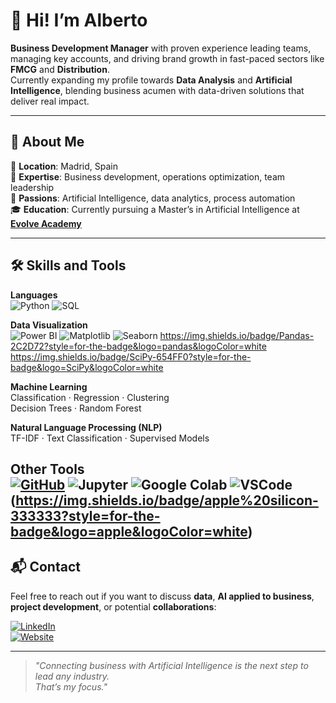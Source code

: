 
# 👋 Hi! I’m **Alberto**

**Business Development Manager** with proven experience leading teams, managing key accounts, and driving brand growth in fast-paced sectors like **FMCG** and **Distribution**.  
Currently expanding my profile towards **Data Analysis** and **Artificial Intelligence**, blending business acumen with data-driven solutions that deliver real impact.

---

## 🚀 About Me

📍 **Location**: Madrid, Spain  
🎯 **Expertise**: Business development, operations optimization, team leadership  
🧠 **Passions**: Artificial Intelligence, data analytics, process automation  
🎓 **Education**: Currently pursuing a Master’s in Artificial Intelligence at [**Evolve Academy**](https://evolveacademy.es/titulacion/inteligencia-artificial/?utm_source=google&utm_medium=paid&utm_campaign=branding&utm_term=evolve-academy&utm_content=evolve-academy&gad_source=1&gclid=Cj0KCQiA8fW9BhC8ARIsACwHqYrnEG-NXaofhz4SqON2C79jxrvoxpCDQJiV4SUrG6T_Ot6c4OLUka0aAgnPEALw_wcB)

---

## 🛠️ Skills and Tools

**Languages**  
![Python](https://img.shields.io/badge/-Python-3776AB?style=flat&logo=python&logoColor=white)
![SQL](https://img.shields.io/badge/-SQL-4479A1?style=flat&logo=mysql&logoColor=white)

**Data Visualization**  
![Power BI](https://img.shields.io/badge/-Power%20BI-F2C811?style=flat&logo=power-bi&logoColor=white)
![Matplotlib](https://img.shields.io/badge/-Matplotlib-11557C?style=flat&logo=python&logoColor=white)
![Seaborn](https://img.shields.io/badge/-Seaborn-005571?style=flat&logo=python&logoColor=white)
https://img.shields.io/badge/Pandas-2C2D72?style=for-the-badge&logo=pandas&logoColor=white
https://img.shields.io/badge/SciPy-654FF0?style=for-the-badge&logo=SciPy&logoColor=white

**Machine Learning**  
Classification · Regression · Clustering  
Decision Trees · Random Forest

**Natural Language Processing (NLP)**  
TF-IDF · Text Classification · Supervised Models

**Other Tools**  
[![GitHub](https://img.shields.io/badge/-GitHub-181717?style=flat&logo=github&logoColor=white)](https://github.com/albertogarciai)
![Jupyter](https://img.shields.io/badge/-Jupyter-F37626?style=flat&logo=jupyter&logoColor=white)
![Google Colab](https://img.shields.io/badge/-Google%20Colab-F9AB00?style=flat&logo=google-colab&logoColor=white)
![VSCode](https://img.shields.io/badge/VSCode-0078D4?style=for-the-badge&logo=visual%20studio%20code&logoColor=white)
(https://img.shields.io/badge/apple%20silicon-333333?style=for-the-badge&logo=apple&logoColor=white)
---

## 📬 Contact

Feel free to reach out if you want to discuss **data**, **AI applied to business**, **project development**, or potential **collaborations**:

[![LinkedIn](https://img.shields.io/badge/-LinkedIn-0077B5?style=flat&logo=linkedin&logoColor=white)](https://www.linkedin.com/in/albertogarciai/)  
[![Website](https://img.shields.io/badge/-My%20Website-000000?style=flat&logo=About.me&logoColor=white)](https://albertogarcia.carrd.co/)

---

> _"Connecting business with Artificial Intelligence is the next step to lead any industry.  
> That’s my focus."_
